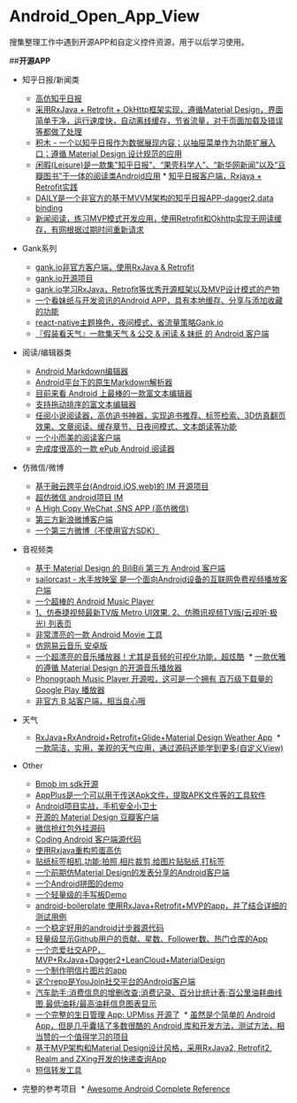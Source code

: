# Android_Open_App_View
搜集整理工作中遇到开源APP和自定义控件资源，用于以后学习使用。

##**开源APP**

* 知乎日报/新闻类
  * [高仿知乎日报](https://github.com/iKrelve/KuaiHu)
  * [采用RxJava + Retrofit + OkHttp框架实现，遵循Material Design，界面简单干净，运行速度快，自动离线缓存，节省流量，对于页面加载及错误等都做了处理](https://github.com/laucherish/PureZhihuD)
  * [积木 - 一个以知乎日报作为数据展现内容；以抽屉菜单作为功能扩展入口；遵循 Material Design 设计规范的应用](https://github.com/tangqi92/BuildingBlocks/blob/dev/README.z.md)
  * [闲暇(Leisure)是一款集"知乎日报"、“果壳科学人”、“新华网新闻”以及“豆瓣图书”于一体的阅读类Android应用](https://github.com/MummyDing/Leisure)   * [知乎日报客户端，Rxjava + Retrofit实践](https://github.com/Runpop/RxZhihuPager)
  * [DAILY是一个非官方的基于MVVM架构的知乎日报APP-dagger2,data binding](https://github.com/liuguangqiang/Idaily)
  * [新闻阅读，练习MVP模式开发应用，使用Retrofit和Okhttp实现无网读缓存，有网根据过期时间重新请求](https://github.com/oubowu/OuNews)
* Gank系列
  * [gank.io非官方客户端，使用RxJava & Retrofit](https://github.com/drakeet/Meizhi)
  * [gank.io开源项目](https://github.com/oxoooo/mr-mantou-android)
  * [gank.io学习RxJava，Retrofit等优秀开源框架以及MVP设计模式的产物](https://github.com/Panl/Gank.io)
  * [一个看妹纸与开发资讯的Android APP，具有本地缓存、分享与添加收藏的功能](https://github.com/IvorHu/RealStuff) 
  * [react-native主题换色，夜间模式，省流量策略Gank.io](https://github.com/wangdicoder/react-native-Gank/blob/master/README.zh-cn.md)
  * [『假装看天气』一款集天气 & 公交 & 闲读 & 妹纸 的 Android 客户端](https://github.com/li-yu/FakeWeather)
* 阅读/编辑器类
  * [Android Markdown编辑器](https://github.com/qinci/MarkdownEditors)   
  * [Android平台下的原生Markdown解析器](https://github.com/zzhoujay/Markdown)
  * [目前来看 Android 上最棒的一款富文本编辑器](https://github.com/wasabeef/richeditor-android)
  * [支持拖动排序的富文本编辑器](https://github.com/Hitomis/SortRichEditor)
  * [任阅小说阅读器，高仿追书神器，实现追书推荐、标签检索、3D仿真翻页效果、文章阅读、缓存章节、日夜间模式、文本朗读等功能](https://github.com/JustWayward/BookReader)
  * [一个小而美的阅读客户端](https://github.com/YiuChoi/MicroReader)
  * [完成度很高的一款 ePub Android 阅读器](https://github.com/FolioReader/FolioReader-Android)
* 仿微信/微博
  * [基于融云跨平台(Android,iOS,web)的 IM 开源项目](https://github.com/sealtalk/sealtalk-android/blob/master/README.zh.md)	
  * [超仿微信 android项目 IM](https://github.com/huangfangyi/FanXin2.0_IM)
  * [A High Copy WeChat ,SNS APP (高仿微信)](https://github.com/motianhuo/wechat) 
  * [第三方新浪微博客户端](https://github.com/andforce/iBeebo)
  * [一个第三方微博（不使用官方SDK）](http://werb.github.io/2016/09/11/%E4%B8%9A%E4%BD%99%E6%97%B6%E9%97%B4%E5%86%99%E4%BA%86%E4%B8%80%E4%B8%AA%E7%AC%AC%E4%B8%89%E6%96%B9%E5%BE%AE%E5%8D%9A%EF%BC%88%E4%B8%8D%E4%BD%BF%E7%94%A8%E5%AE%98%E6%96%B9SDK%EF%BC%89/)
* 音视频类
  * [基于 Material Design 的 BiliBili 第三方 Android 客户端](https://github.com/Qixingchen/MD-BiliBili)
  * [sailorcast - 水手放映室 是一个面向Android设备的互联网免费视频播放客户端](https://github.com/fire3/sailorcast)
  * [一个超棒的 Android Music Player](https://github.com/ryanhoo/StylishMusicPlayer)
  * [1、仿泰捷视频最新TV版 Metro UI效果. 2、仿腾讯视频TV版(云视听·极光) 列表页](https://github.com/hejunlin2013/TVSample)	
  * [非常漂亮的一款 Android Movie 工具](https://github.com/lawloretienne/MovieHub)
  * [仿网易云音乐 安卓版](https://github.com/aa112901/remusic)
  * [一个超漂亮的音乐播放器！尤其是音频的可视化功能，超炫酷](https://github.com/harjot-oberai/MusicStreamer)
  * [一款优雅的遵循 Material Design 的开源音乐播放器](https://github.com/hefuyicoder/ListenerMusicPlayer)
  * [Phonograph Music Player 开源啦，这可是一个拥有 百万级下载量的 Google Play 播放器](https://github.com/kabouzeid/Phonograph)
  * [非官方 B 站客户端，相当良心哦](https://github.com/HotBitmapGG/bilibili-android-client)
* 天气
  * [RxJava+RxAndroid+Retrofit+Glide+Material Design Weather App](https://github.com/xcc3641/SeeWeather)
  * [一款简洁，实用，美观的天气应用，通过源码还能学到更多(自定义View)](https://github.com/SilenceDut/KnowWeather)
  
* Other
  * [Bmob im sdk开源](https://github.com/bmob/bmob-android-im-sdk)
  * [AppPlus是一个可以用于传送Apk文件，提取APK文件等的工具软件](https://github.com/maoruibin/AppPlus/blob/master/doc/README_CN.md)
  * [Android项目实战，手机安全小卫士](https://github.com/msAndroid/MobileSafer)
  * [开源的 Material Design 豆瓣客户端](https://github.com/DreaminginCodeZH/Douya)
  * [微信抢红包外挂源码](https://github.com/lendylongli/qianghongbao)
  * [Coding Android 客户端源代码](https://coding.net/u/coding/p/Coding-Android/git)
  * [使用Rxjava重构煎蛋高仿](https://github.com/ZhaoKaiQiang/JianDanRxJava)
  * [贴纸标签相机,功能:拍照,相片裁剪,给图片贴贴纸,打标签](https://github.com/Skykai521/StickerCamera)
  * [一个前期仿Material Design的发表分享的Android客户端](https://github.com/jiyiren/mjoke)
  * [一个Android拼图的demo](https://github.com/newtonker/JigsawDemo)
  * [一个轻量级的手写板Demo](https://github.com/SmartDengg/SmartDrawing)
  * [android-boilerplate 使用RxJava+Retrofit+MVP的app，并了结合详细的测试用例](https://github.com/hitherejoe/Android-Boilerplate)
  * [一个稳定好用的android计步器源代码](https://github.com/xfmax/BasePedo)
  * [轻量级显示Github用户的贡献、星数、Follower数、热门仓库的App](https://github.com/Nightonke/GithubWidget/blob/master/README-ZH.md)
  * [一个恋爱社交APP，MVP+RxJava+Dagger2+LeanCloud+MaterialDesign ](https://github.com/rogerou/Baby)
  * [一个制作明信片图片的app](https://github.com/hugeterry/superXingPostCard)
  * [这个repo是YouJoin社交平台的Android客户端](https://github.com/FreedomZZQ/YouJoin-Android)
  * [汽车助手:消费信息的增删改查;消费记录、百分比统计表;百公里油耗曲线图,最低油耗/最高油耗信息图表显示](https://github.com/qyxxjd/CarAssistant)
  * [一个完整的生日管理 App: UPMiss 开源了](https://github.com/qiujuer/UPMiss)
  * [虽然是个简单的 Android App，但是几乎囊括了多数很酷的 Android 库和开发方法，测试方法，相当赞的一个值得学习的项目](https://github.com/athkalia/Just-Another-Android-App) 
  * [基于MVP架构和Material Design设计风格，采用RxJava2, Retrofit2, Realm and ZXing开发的快递查询App](https://github.com/TonnyL/Espresso)
  * [短信转发工具](https://github.com/HaoFeiWang/MessageRelayer)
  
* 完整的参考项目
  * [Awesome Android Complete Reference](https://github.com/amitshekhariitbhu/awesome-android-complete-reference)  
